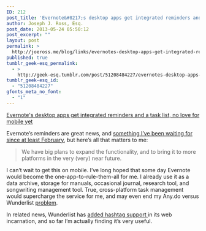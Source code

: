 ```yaml
---
ID: 212
post_title: 'Evernote&#8217;s desktop apps get integrated reminders and a task list, no love for mobile yet'
author: Joseph J. Ross, Esq.
post_date: 2013-05-24 05:50:12
post_excerpt: ""
layout: post
permalink: >
  http://joeross.me/blog/links/evernotes-desktop-apps-get-integrated-reminders/
published: true
tumblr_geek-esq_permalink:
  - >
    http://geek-esq.tumblr.com/post/51208484227/evernotes-desktop-apps-get-integrated-reminders
tumblr_geek-esq_id:
  - "51208484227"
gfonts_meta_no_font:
  - "1"
---
```

<a href='http://blog.evernote.com/blog/2013/05/23/evernote-reminders-are-here-on-mac-ios-and-web-2/'>Evernote's desktop apps get integrated reminders and a task list, no love for mobile yet</a><div class="link_description"><p>Evernote&#8217;s reminders are great news, and <a href="http://joeross.me/post/42849599646/evernote-ceo-hints-at-future-task-management" target="_blank">something I&#8217;ve been waiting for since at least February</a>, but here&#8217;s all that matters to me:</p>

<blockquote>
  <p>We have big plans to expand the functionality, and to bring it to more platforms in the very (very) near future.</p>
</blockquote>

<p>I can&#8217;t wait to get this on mobile. I&#8217;ve long hoped that some day Evernote would become the one-app-to-rule-them-all for me. I already use it as a data archive, storage for manuals, occasional journal, research tool, and songwriting management tool. True, cross-platform task management would supercharge the service for me, and may even end my Any.do versus Wunderlist <a href="http://joeross.me/post/42849599646/evernote-ceo-hints-at-future-task-management#fn:p42849599646-1" target="_blank">problem</a>.</p>

<p>In related news, Wunderlist has <a href="http://www.6wunderkinder.com/blog/wunderlist-for-the-web" target="_blank">added hashtag support </a>in its web incarnation, and so far I&#8217;m actually finding it&#8217;s very useful.</p></div>